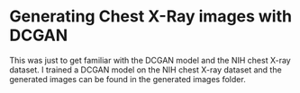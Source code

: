 # Generating Chest X-Ray images with DCGAN
This was just to get familiar with the DCGAN model and the NIH chest X-ray dataset. I trained a DCGAN model on the NIH chest X-ray dataset and the generated images can be found in the generated images folder. 
